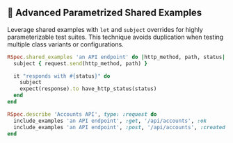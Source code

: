 ## 🔄 Advanced Parametrized Shared Examples
Leverage shared examples with `let` and `subject` overrides for highly parameterizable test suites. This technique avoids duplication when testing multiple class variants or configurations.

```ruby
RSpec.shared_examples 'an API endpoint' do |http_method, path, status|
  subject { request.send(http_method, path) }

  it "responds with #{status}" do
    subject
    expect(response).to have_http_status(status)
  end
end

RSpec.describe 'Accounts API', type: :request do
  include_examples 'an API endpoint', :get, '/api/accounts', :ok
  include_examples 'an API endpoint', :post, '/api/accounts', :created
end
```